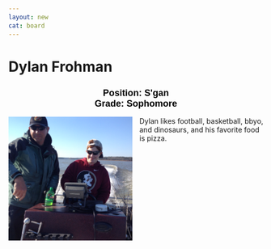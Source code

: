```yaml
---
layout: new
cat: board
---
```


<style>

h2 {
font-size: 18px;
color: Black;
font-family: Arial;
text-align: center;
}

div.maintext {
    -webkit-column-count: 2;
    -moz-column-count: 2;
    column-count: 2;
}

img {
    -webkit-column-span: 1; 
    column-span: 1;
    float: right;
    }
    
p {
    -webkit-column-span: 1; 
    column-span: 1;
</style>


# Dylan Frohman
<h2> Position: S'gan <br>
Grade: Sophomore </h2>

<div class="maintext">
<img style="margin:auto; display:block;" src="Dylan.jpg">
<p> Dylan likes football, basketball, bbyo, and dinosaurs, and his favorite food is pizza. </p>
</div>

